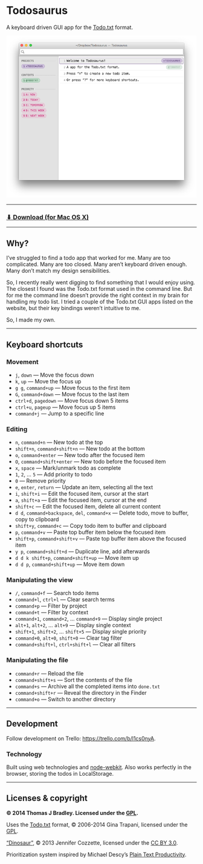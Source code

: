 # Todosaurus

A keyboard driven GUI app for the [Todo.txt](http://todotxt.com/) format.

![](todosaurus-screenshot.png)

---

### [⬇ Download (for Mac OS X)](https://github.com/thomasjbradley/todosaurus/releases/download/v1.0.4/Todosaurus-v1.0.4.zip)

---

## Why?

I’ve struggled to find a todo app that worked for me. Many are too complicated. Many are too closed. Many aren’t keyboard driven enough. Many don’t match my design sensibilities.

So, I recently really went digging to find something that I would enjoy using. The closest I found was the Todo.txt format used in the command line. But for me the command line doesn’t provide the right context in my brain for handling my todo list. I tried a couple of the Todo.txt GUI apps listed on the website, but their key bindings weren’t intuitive to me.

So, I made my own.

---

## Keyboard shortcuts

### Movement

- `j`, `down` — Move the focus down
- `k`, `up` — Move the focus up
- `g g`, `command+up` — Move focus to the first item
- `G`, `command+down` — Move focus to the last item
- `ctrl+d`, `pagedown` — Move focus down 5 items
- `ctrl+u`, `pageup` — Move focus up 5 items
- `command+j` — Jump to a specific line

### Editing

- `n`, `command+n` — New todo at the top
- `shift+n`, `command+shift+n` — New todo at the bottom
- `o`, `command+enter` — New todo after the focused item
- `O`, `command+shift+enter` — New todo before the focused item
- `x`, `space` — Mark/unmark todo as complete
- `1`, `2`, … `5` — Add priority to todo
- `0` — Remove priority
- `e`, `enter`, `return` — Update an item, selecting all the text
- `i`, `shift+i` — Edit the focused item, cursor at the start
- `a`, `shift+a` — Edit the focused item, cursor at the end
- `shift+c` — Edit the focused item, delete all current content
- `d d`, `command+backspace`, `del`, `command+x` — Delete todo, move to buffer, copy to clipboard
- `shift+y`, `command+c` — Copy todo item to buffer and clipboard
- `p`, `command+v` — Paste top buffer item below the focused item
- `shift+p`, `command+shift+v` — Paste top buffer item above the focused item
- `y p`, `command+shift+d` — Duplicate line, add afterwards
- `d d k shift+p`, `command+shift+up` — Move item up
- `d d p`, `command+shift+up` — Move item down

### Manipulating the view

- `/`, `command+f` — Search todo items
- `command+l`, `ctrl+l` — Clear search terms
- `command+p` — Filter by project
- `command+t` — Filter by context
- `command+1`, `command+2`, … `command+9` — Display single project
- `alt+1`, `alt+2`, … `alt+9` — Display single context
- `shift+1`, `shift+2`, … `shift+5` — Display single priority
- `command+0`, `alt+0`, `shift+0` — Clear tag filter
- `command+shift+l`, `ctrl+shift+l` — Clear all filters

### Manipulating the file

- `command+r` — Reload the file
- `command+shift+s` — Sort the contents of the file
- `command+s` — Archive all the completed items into `done.txt`
- `command+shift+r` — Reveal the directory in the Finder
- `command+o` — Switch to another directory

---

## Development

Follow development on Trello: <https://trello.com/b/l1cs0nyA>.

### Technology

Built using web technologies and [node-webkit](https://github.com/rogerwang/node-webkit/).
Also works perfectly in the browser, storing the todos in LocalStorage.

---

## Licenses & copyright

**© 2014 Thomas J Bradley. Licensed under the [GPL](LICENSE).**

Uses the [Todo.txt](http://todotxt.com/) format, © 2006-2014 Gina Trapani, licensed under the [GPL](http://www.gnu.org/copyleft/gpl.html).

[“Dinosaur”](http://thenounproject.com/term/dinosaur/13786/), © 2013 Jennifer Cozzette, licensed under the [CC BY 3.0](http://creativecommons.org/licenses/by/3.0/us/).

Prioritization system inspired by Michael Descy’s [Plain Text Productivity](http://plaintext-productivity.net/1-03-how-i-organize-my-todo-txt-file.html).
